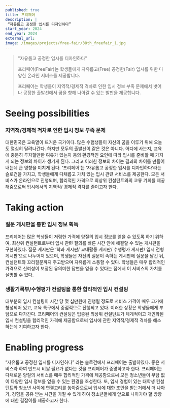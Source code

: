 ```yaml
---
published: true
title: 프리페어
description: |
 “자유롭고 공정한 입시를 디자인하다”
start_year: 2024
end_year: 2024
external_url:
image: /images/projects/free-fair/38th_freefair_1.jpg
---
```


>"자유롭고 공정한 입시를 디자인하다" 
>
>프리페어(FreeFair)는 학생들에게 자유롭고(Free) 공정한(Fair) 입시를 위한 다양한 온라인 서비스를 제공합니다. 
>
>프리페어는 학생들이 지역적/경제적 격차로 인한 입시 정보 부족 문제에서 벗어나 공정한 출발선에서 꿈을 향해 나아갈 수 있는 발판을 제공합니다. 


# Seeing possibilities

### 지역적/경제적 격차로 인한 입시 정보 부족 문제 

대한민국은 교육열이 뜨거운 국가이다. 많은 수험생들이 자신의 꿈을 이루기 위해 오늘도 열심히 달려나간다. 하지만 모두의 출발선이 같은 것은 아니다. 어디에 사는지, 교육에 충분히 투자할만한 여유가 있는지 등의 환경적인 요인에 따라 입시를 준비할 때 가지게 되는 정보의 차이가 생기게 된다. 그리고 이러한 정보의 차이는 결과의 차이를 만들어내는데 큰 영향을 미치게 된다. ‘프리페어’는 ‘자유롭고 공정한 입시를 디자인하다’라는 슬로건을 가지고, 학생들에게 다채롭고 가치 있는 입시 관련 서비스를 제공한다. 모든 서비스가 온라인으로 진행되며, 합리적인 가격으로 최상위 컨설턴트와의 교류 기회를 제공해줌으로써 입시에서의 지역적/ 경제적 격차를 줄이고자 한다. 

# Taking action

### 질문 게시판을 통한 입시 정보 획득

프리페어는 많은 학생들이 저렴한 가격에 양질의 입시 정보를 얻을 수 있도록 하기 위하여, 최상위 컨설턴트로부터 입시 관련 질의를 빠른 시간 안에 해결할 수 있는 게시판을 구현하였다. 질문 게시판은 ‘학과 게시판/ 교내활동 게시판/ 수행평가 게시판/ 입시 전형 게시판’으로 나누어져 있으며, 학생들은 자신의 질문이 속하는 게시판에 질문을 남긴 뒤, 컨설턴트와 꼬리질문까지 주고받으며 자유롭게 소통할 수 있다. 학생들은 매우 합리적인 가격으로 신뢰성이 보장된 유의미한 답변을 얻을 수 있다는 점에서 이 서비스의 가치를 설명할 수 있다. 


### 생활기록부/수행평가 컨설팅을 통한 합리적인 입시 컨설팅

대부분의 입시 컨설팅이 시간 당 몇 십만원에 진행될 정도로 서비스 가격이 매우 고가에 형성되어 있고, 교육 특구에서 중점적으로 진행되고 있다. 이러한 상황은 학생들에게 부담으로 다가간다. 프리페어의 컨설팅은 입증된 최상위 컨설턴트가 체계적이고 개인화된 입시 컨설팅을 합리적인 가격에 제공함으로써 입시에 관한 지역적/경제적 격차를 해소하는데 기여하고자 한다.

# Enabling progress

“자유롭고 공정한 입시를 디자인하다” 라는 슬로건에서 프리페어는 출발하였다. 좋은 서비스라 하여 반드시 비쌀 필요가 없다는 것을 프리페어가 증명하고자 한다. 프리페어는 다채로운 양질의 서비스를 매우 합리적인 가격에 제공함으로써 모든 청소년들이 부담 없이 다양한 입시 정보를 얻을 수 있는 환경을 조성한다. 또, 입시 경험이 있는 대학생 컨설턴트와 청소년 사이에 연결고리를 놓아줌으로써 입시에 대한 조언을 받는거에서 더 나아가, 경험을 공유 받는 시간을 가질 수 있게 하여 청소년들에게 앞으로 나아가야 할 방향에 대한 길잡이를 제공하고자 한다.
